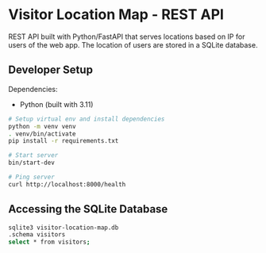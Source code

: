 # Visitor Location Map - REST API

REST API built with Python/FastAPI that serves locations based on IP for users of the web app. The location of users are stored in a SQLite database.

## Developer Setup

Dependencies:

* Python (built with 3.11)

```sh
# Setup virtual env and install dependencies
python -m venv venv
. venv/bin/activate
pip install -r requirements.txt

# Start server
bin/start-dev 

# Ping server
curl http://localhost:8000/health
```

## Accessing the SQLite Database

```sh
sqlite3 visitor-location-map.db
.schema visitors
select * from visitors;
```